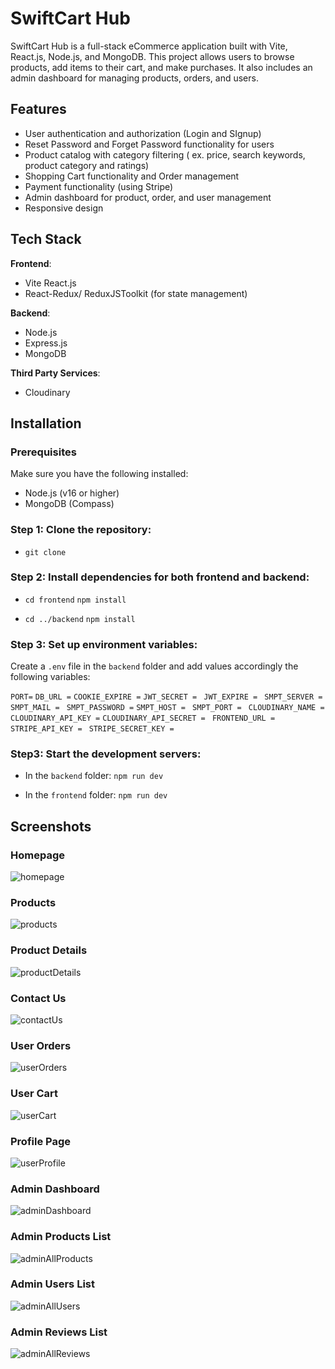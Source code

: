 # SwiftCart Hub
SwiftCart Hub is a full-stack eCommerce application built with Vite, React.js, Node.js, and MongoDB. This project allows users to browse products, add items to their cart, and make purchases. It also includes an admin dashboard for managing products, orders, and users.

## Features 
- User authentication and authorization (Login and SIgnup)
- Reset Password and Forget Password functionality for users
- Product catalog with category filtering ( ex. price, search keywords, product category and ratings)
- Shopping Cart functionality and Order management
- Payment functionality (using Stripe)
- Admin dashboard for product, order, and user management
- Responsive design

## Tech Stack
**Frontend**:
- Vite React.js
- React-Redux/ ReduxJSToolkit (for state management)


**Backend**:
- Node.js
- Express.js
- MongoDB 

**Third Party Services**:
- Cloudinary

## Installation
### Prerequisites
Make sure you have the following installed:
- Node.js (v16 or higher)
- MongoDB (Compass)

### Step 1: Clone the repository:
- `git clone` 

### Step 2: Install dependencies for both frontend and backend:
- `cd frontend`
 `npm install`

- `cd ../backend`
 `npm install`


### Step 3: Set up environment variables:

Create a `.env` file in the `backend` folder and add values accordingly the following variables:


`PORT=`
`DB_URL =`
`COOKIE_EXPIRE =`
`JWT_SECRET = `
`JWT_EXPIRE = `
`SMPT_SERVER =` 
`SMPT_MAIL = `
`SMPT_PASSWORD =` 
`SMPT_HOST = `
`SMPT_PORT = `
`CLOUDINARY_NAME = `
`CLOUDINARY_API_KEY =`
`CLOUDINARY_API_SECRET = `
`FRONTEND_URL = `
`STRIPE_API_KEY = `
`STRIPE_SECRET_KEY =`

### Step3: Start the development servers:

- In the `backend` folder:
`npm run dev`

- In the `frontend` folder:
`npm run dev`



## Screenshots

### Homepage

![homepage](./frontend/src/assets/screenshots/Homepage.png)

### Products
![products](./frontend/src/assets/screenshots/Products.png)

### Product Details
![productDetails](./frontend/src/assets/screenshots/ProductDetails.png)

### Contact Us
![contactUs](./frontend/src/assets/screenshots/ContactUs.png)

### User Orders
![userOrders](./frontend/src/assets/screenshots/Orders.png)

### User Cart
![userCart](./frontend/src/assets/screenshots/Cart.png)

### Profile Page
![userProfile](./frontend/src/assets/screenshots/Profile.png)

### Admin Dashboard
![adminDashboard](./frontend/src/assets/screenshots/AdminDashboard.png)

### Admin Products List
![adminAllProducts](./frontend/src/assets/screenshots/AdminProducts.png)


### Admin Users List
![adminAllUsers](./frontend/src/assets/screenshots/AdminUsers.png)

### Admin Reviews List
![adminAllReviews](./frontend/src/assets/screenshots/AdminReviews.png)




